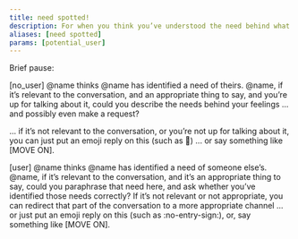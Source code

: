 ```yaml
---
title: need spotted!
description: For when you think you’ve understood the need behind what you or what someone else is saying.
aliases: [need spotted]
params: [potential_user]
--- 
```


Brief pause:


[no_user]
@name thinks @name has identified a need of theirs. @name, if it’s relevant to the conversation, and an appropriate thing to say, and you’re up for talking about it, could you describe the needs behind your feelings ... and possibly even make a request?

... if it’s not relevant to the conversation, or you’re not up for talking about it, you can just put an emoji reply on this (such as :no_entry_sign:) ... or say something like [MOVE ON].

[user]
@name thinks @name has identified a need of someone else’s. @name, if it’s relevant to the conversation, and it’s an appropriate thing to say, could you paraphrase that need here, and ask whether you’ve identified those needs correctly? If it’s not relevant or not appropriate, you can redirect that part of the conversation to a more appropriate channel ... or just put an emoji reply on this (such as :no-entry-sign:), or, say something like [MOVE ON].
